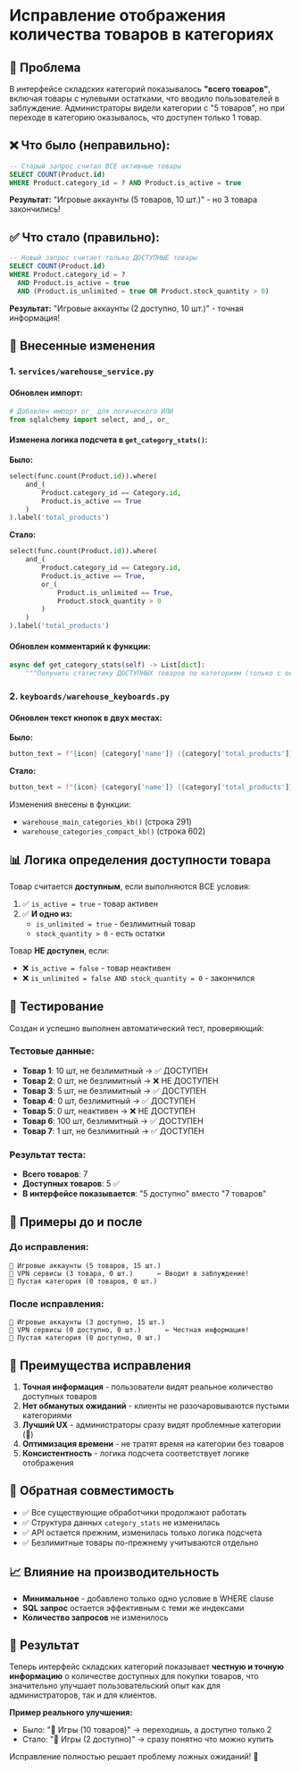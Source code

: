 # Исправление отображения количества товаров в категориях

## 🎯 Проблема

В интерфейсе складских категорий показывалось **"всего товаров"**, включая товары с нулевыми остатками, что вводило пользователей в заблуждение. Администраторы видели категории с "5 товаров", но при переходе в категорию оказывалось, что доступен только 1 товар.

## ❌ Что было (неправильно):

```sql
-- Старый запрос считал ВСЕ активные товары
SELECT COUNT(Product.id) 
WHERE Product.category_id = ? AND Product.is_active = true
```

**Результат:** "Игровые аккаунты (5 товаров, 10 шт.)" - но 3 товара закончились!

## ✅ Что стало (правильно):

```sql
-- Новый запрос считает только ДОСТУПНЫЕ товары
SELECT COUNT(Product.id) 
WHERE Product.category_id = ? 
  AND Product.is_active = true 
  AND (Product.is_unlimited = true OR Product.stock_quantity > 0)
```

**Результат:** "Игровые аккаунты (2 доступно, 10 шт.)" - точная информация!

## 🔧 Внесенные изменения

### 1. `services/warehouse_service.py`

#### Обновлен импорт:
```python
# Добавлен импорт or_ для логического ИЛИ
from sqlalchemy import select, and_, or_
```

#### Изменена логика подсчета в `get_category_stats()`:

**Было:**
```python
select(func.count(Product.id)).where(
    and_(
        Product.category_id == Category.id,
        Product.is_active == True
    )
).label('total_products')
```

**Стало:**
```python
select(func.count(Product.id)).where(
    and_(
        Product.category_id == Category.id,
        Product.is_active == True,
        or_(
            Product.is_unlimited == True,
            Product.stock_quantity > 0
        )
    )
).label('total_products')
```

#### Обновлен комментарий к функции:
```python
async def get_category_stats(self) -> List[dict]:
    """Получить статистику ДОСТУПНЫХ товаров по категориям (только с остатками > 0 или безлимитные)"""
```

### 2. `keyboards/warehouse_keyboards.py`

#### Обновлен текст кнопок в двух местах:

**Было:**
```python
button_text = f"{icon} {category['name']} ({category['total_products']} товаров, {stock_info} шт.)"
```

**Стало:**
```python
button_text = f"{icon} {category['name']} ({category['total_products']} доступно, {stock_info} шт.)"
```

Изменения внесены в функции:
- `warehouse_main_categories_kb()` (строка 291)
- `warehouse_categories_compact_kb()` (строка 602)

## 📊 Логика определения доступности товара

Товар считается **доступным**, если выполняются ВСЕ условия:

1. ✅ `is_active = true` - товар активен
2. ✅ **И одно из:**
   - `is_unlimited = true` - безлимитный товар
   - `stock_quantity > 0` - есть остатки

Товар **НЕ доступен**, если:
- ❌ `is_active = false` - товар неактивен
- ❌ `is_unlimited = false AND stock_quantity = 0` - закончился

## 🧪 Тестирование

Создан и успешно выполнен автоматический тест, проверяющий:

### Тестовые данные:
- **Товар 1**: 10 шт, не безлимитный → ✅ ДОСТУПЕН
- **Товар 2**: 0 шт, не безлимитный → ❌ НЕ ДОСТУПЕН  
- **Товар 3**: 5 шт, не безлимитный → ✅ ДОСТУПЕН
- **Товар 4**: 0 шт, безлимитный → ✅ ДОСТУПЕН
- **Товар 5**: 0 шт, неактивен → ❌ НЕ ДОСТУПЕН
- **Товар 6**: 100 шт, безлимитный → ✅ ДОСТУПЕН
- **Товар 7**: 1 шт, не безлимитный → ✅ ДОСТУПЕН

### Результат теста:
- **Всего товаров**: 7
- **Доступных товаров**: 5 ✅
- **В интерфейсе показывается**: "5 доступно" вместо "7 товаров"

## 📱 Примеры до и после

### До исправления:
```
📂 Игровые аккаунты (5 товаров, 15 шт.)
📂 VPN сервисы (3 товара, 0 шт.)      ← Вводит в заблуждение!
📁 Пустая категория (0 товаров, 0 шт.)
```

### После исправления:
```
📂 Игровые аккаунты (3 доступно, 15 шт.)
🔴 VPN сервисы (0 доступно, 0 шт.)      ← Честная информация!
📁 Пустая категория (0 доступно, 0 шт.)
```

## 🎯 Преимущества исправления

1. **Точная информация** - пользователи видят реальное количество доступных товаров
2. **Нет обманутых ожиданий** - клиенты не разочаровываются пустыми категориями
3. **Лучший UX** - администраторы сразу видят проблемные категории (🔴)
4. **Оптимизация времени** - не тратят время на категории без товаров
5. **Консистентность** - логика подсчета соответствует логике отображения

## 🔄 Обратная совместимость

- ✅ Все существующие обработчики продолжают работать
- ✅ Структура данных `category_stats` не изменилась
- ✅ API остается прежним, изменилась только логика подсчета
- ✅ Безлимитные товары по-прежнему учитываются отдельно

## 📈 Влияние на производительность

- **Минимальное** - добавлено только одно условие в WHERE clause
- **SQL запрос** остается эффективным с теми же индексами
- **Количество запросов** не изменилось

## 🚀 Результат

Теперь интерфейс складских категорий показывает **честную и точную информацию** о количестве доступных для покупки товаров, что значительно улучшает пользовательский опыт как для администраторов, так и для клиентов.

**Пример реального улучшения:**
- Было: "📂 Игры (10 товаров)" → переходишь, а доступно только 2
- Стало: "📂 Игры (2 доступно)" → сразу понятно что можно купить

Исправление полностью решает проблему ложных ожиданий! 🎉